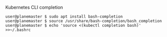 Kubernetes CLI completion

```
user@planemaster $ sudo apt install bash-completion
user@planemaster $ source /usr/share/bash-completion/bash_completion
user@planemaster $ echo 'source <(kubectl completion bash)' >>~/.bashrc
```
